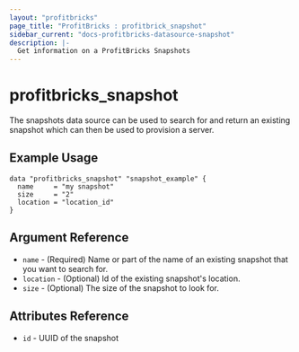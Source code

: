 ```yaml
---
layout: "profitbricks"
page_title: "ProfitBricks : profitbrick_snapshot"
sidebar_current: "docs-profitbricks-datasource-snapshot"
description: |-
  Get information on a ProfitBricks Snapshots
---
```


# profitbricks\_snapshot

The snapshots data source can be used to search for and return an existing snapshot which can then be used to provision a server.

## Example Usage

```hcl
data "profitbricks_snapshot" "snapshot_example" {
  name     = "my snapshot"
  size     = "2"
  location = "location_id"
}
```

## Argument Reference

 * `name` - (Required) Name or part of the name of an existing snapshot that you want to search for.
 * `location` - (Optional) Id of the existing snapshot's location.
 * `size` - (Optional) The size of the snapshot to look for.

## Attributes Reference

 * `id` - UUID of the snapshot

